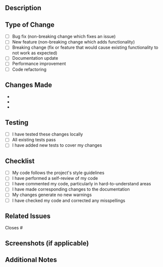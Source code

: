 ## Description
<!-- Provide a brief description of the changes in this PR -->

## Type of Change
<!-- Mark the relevant option with an "x" -->

- [ ] Bug fix (non-breaking change which fixes an issue)
- [ ] New feature (non-breaking change which adds functionality)
- [ ] Breaking change (fix or feature that would cause existing functionality to not work as expected)
- [ ] Documentation update
- [ ] Performance improvement
- [ ] Code refactoring

## Changes Made
<!-- List the specific changes made in this PR -->

- 
- 
- 

## Testing
<!-- Describe the tests you ran to verify your changes -->

- [ ] I have tested these changes locally
- [ ] All existing tests pass
- [ ] I have added new tests to cover my changes

## Checklist
<!-- Mark completed items with an "x" -->

- [ ] My code follows the project's style guidelines
- [ ] I have performed a self-review of my code
- [ ] I have commented my code, particularly in hard-to-understand areas
- [ ] I have made corresponding changes to the documentation
- [ ] My changes generate no new warnings
- [ ] I have checked my code and corrected any misspellings

## Related Issues
<!-- Link any related issues here using #issue-number -->

Closes #

## Screenshots (if applicable)
<!-- Add screenshots to help explain your changes -->

## Additional Notes
<!-- Add any additional notes or context about the PR here -->